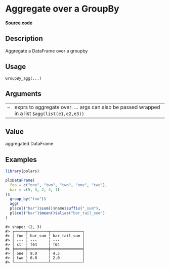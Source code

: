 

# Aggregate over a GroupBy

[**Source code**](https://github.com/pola-rs/r-polars/tree/8387e0a88c6889e6449b053999aada405c241066/R/group_by.R#L89)

## Description

Aggregate a DataFrame over a groupby

## Usage

<pre><code class='language-R'>GroupBy_agg(...)
</code></pre>

## Arguments

<table>
<tr>
<td style="white-space: nowrap; font-family: monospace; vertical-align: top">
<code id="GroupBy_agg_:_...">…</code>
</td>
<td>
exprs to aggregate over. … args can also be passed wrapped in a list
<code style="white-space: pre;">$agg(list(e1,e2,e3))</code>
</td>
</tr>
</table>

## Value

aggregated DataFrame

## Examples

``` r
library(polars)

pl$DataFrame(
  foo = c("one", "two", "two", "one", "two"),
  bar = c(5, 3, 2, 4, 1)
)$
  group_by("foo")$
  agg(
  pl$col("bar")$sum()$name$suffix("_sum"),
  pl$col("bar")$mean()$alias("bar_tail_sum")
)
```

    #> shape: (2, 3)
    #> ┌─────┬─────────┬──────────────┐
    #> │ foo ┆ bar_sum ┆ bar_tail_sum │
    #> │ --- ┆ ---     ┆ ---          │
    #> │ str ┆ f64     ┆ f64          │
    #> ╞═════╪═════════╪══════════════╡
    #> │ one ┆ 9.0     ┆ 4.5          │
    #> │ two ┆ 6.0     ┆ 2.0          │
    #> └─────┴─────────┴──────────────┘
